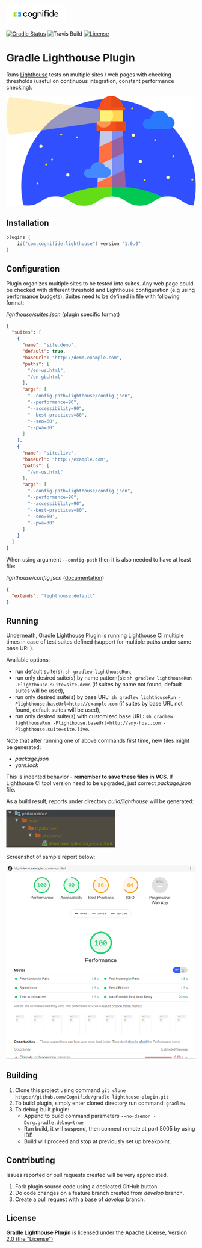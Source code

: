 [![Cognifide logo](docs/cognifide-logo.png)](http://cognifide.com)

[![Gradle Status](https://gradleupdate.appspot.com/Cognifide/gradle-lighthouse-plugin/status.svg?random=123)](https://gradleupdate.appspot.com/Cognifide/gradle-lighthouse-plugin/status)
![Travis Build](https://travis-ci.org/Cognifide/gradle-lighthouse-plugin.svg?branch=master)
[![License](https://img.shields.io/badge/License-Apache%202.0-blue.svg)](https://opensource.org/licenses/Apache-2.0)

# Gradle Lighthouse Plugin

Runs [Lighthouse](https://developers.google.com/web/tools/lighthouse) tests on multiple sites / web pages with checking thresholds (useful on continuous integration, constant performance checking).

[![Lighthouse Logo](docs/lighthouse-logo.png)](https://developers.google.com/web/tools/lighthouse)

## Installation

```kotlin
plugins {
    id("com.cognifide.lighthouse") version "1.0.0"
}
```

## Configuration

Plugin organizes multiple sites to be tested into suites. Any web page could be checked with different threshold and Lighthouse configuration (e.g using [performance budgets](https://developers.google.com/web/tools/lighthouse/audits/budgets)).
Suites need to be defined in file with following format:

*lighthouse/suites.json* (plugin specific format)
```json
{
  "suites": [
    {
      "name": "site.demo",
      "default": true,
      "baseUrl": "http://demo.example.com",
      "paths": [
        "/en-us.html",
        "/en-gb.html"
      ],
      "args": [
        "--config-path=lighthouse/config.json",
        "--performance=90",
        "--accessibility=90",
        "--best-practices=80",
        "--seo=60",
        "--pwa=30"
      ]
    },
    {
      "name": "site.live",
      "baseUrl": "http://example.com",
      "paths": [
        "/en-us.html"
      ],
      "args": [
        "--config-path=lighthouse/config.json",
        "--performance=90",
        "--accessibility=90",
        "--best-practices=80",
        "--seo=60",
        "--pwa=30"
      ]
    }
  ]
}
```

When using argument `--config-path` then it is also needed to have at least file:

*lighthouse/config.json* ([documentation](https://github.com/GoogleChrome/lighthouse/blob/master/docs/configuration.md#config-extension))
```json
{
  "extends": "lighthouse:default"
}
```

## Running

Underneath, Gradle Lighthouse Plugin is running [Lighthouse CI](https://www.npmjs.com/package/lighthouse-ci) multiple times in case of test suites defined (support for multiple paths under same base URL). 

Available options:

* run default suite(s): `sh gradlew lighthouseRun`,
* run only desired suite(s) by name pattern(s): `sh gradlew lighthouseRun -Plighthouse.suite=site.demo` (if suites by name not found, default suites will be used),
* run only desired suite(s) by base URL: `sh gradlew lighthouseRun -Plighthouse.baseUrl=http://example.com` (if suites by base URL not found, default suites will be used),
* run only desired suite(s) with customized base URL: `sh gradlew lighthouseRun -Plighthouse.baseUrl=http://any-host.com -Plighthouse.suite=site.live`.

Note that after running one of above commands first time, new files might be generated:

* *package.json*
* *yarn.lock*

This is indented behavior - __remember to save these files in VCS__.
If Lighthouse CI tool version need to be upgraded, just correct *package.json* file.

As a build result, reports under directory *build/lighthouse* will be generated:

![Lighthouse Build Files](docs/lighthouse-build-output.png)

Screenshot of sample report below:

![Lighthouse Report](docs/lighthouse-report.png)

## Building

1. Clone this project using command `git clone https://github.com/Cognifide/gradle-lighthouse-plugin.git`
2. To build plugin, simply enter cloned directory run command: `gradlew`
3. To debug built plugin:
    * Append to build command parameters `--no-daemon -Dorg.gradle.debug=true`
    * Run build, it will suspend, then connect remote at port 5005 by using IDE
    * Build will proceed and stop at previously set up breakpoint.

## Contributing

Issues reported or pull requests created will be very appreciated. 

1. Fork plugin source code using a dedicated GitHub button.
2. Do code changes on a feature branch created from *develop* branch.
3. Create a pull request with a base of *develop* branch.

## License

**Gradle Lighthouse Plugin** is licensed under the [Apache License, Version 2.0 (the "License")](https://www.apache.org/licenses/LICENSE-2.0.txt)
